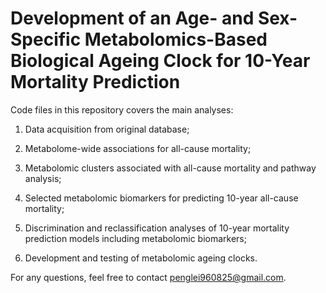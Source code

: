 # Development of an Age- and Sex-Specific Metabolomics-Based Biological Ageing Clock for 10-Year Mortality Prediction

Code files in this repository covers the main analyses:

1. Data acquisition from original database;

2. Metabolome-wide associations for all-cause mortality;

3. Metabolomic clusters associated with all-cause mortality and pathway analysis;

4. Selected metabolomic biomarkers for predicting 10-year all-cause mortality;

5. Discrimination and reclassification analyses of 10-year mortality prediction models including metabolomic biomarkers;

6. Development and testing of metabolomic ageing clocks.

For any questions, feel free to contact penglei960825@gmail.com.
